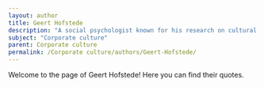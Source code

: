 ```yaml
---
layout: author
title: Geert Hofstede
description: "A social psychologist known for his research on cultural dimensions theory, Hofstede's work provides insights into how national cultures affect organizational behavior and corporate culture. His studies are widely referenced in understanding cross-cultural management."
subject: "Corporate culture"
parent: Corporate culture
permalink: /Corporate culture/authors/Geert-Hofstede/
---
```


Welcome to the page of Geert Hofstede! Here you can find their quotes.
